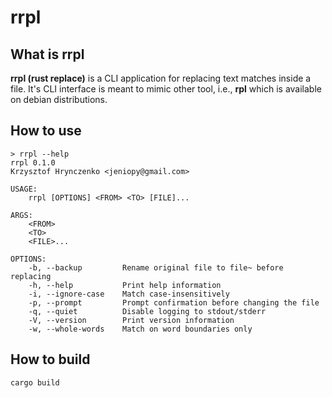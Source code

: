 # rrpl

## What is **rrpl**

**rrpl (rust replace)** is a CLI application for replacing text matches inside a file. It's CLI interface is meant to mimic other tool, i.e., **rpl** which is available on debian distributions.


## How to use

```text
> rrpl --help
rrpl 0.1.0
Krzysztof Hrynczenko <jeniopy@gmail.com>

USAGE:
    rrpl [OPTIONS] <FROM> <TO> [FILE]...

ARGS:
    <FROM>
    <TO>
    <FILE>...

OPTIONS:
    -b, --backup         Rename original file to file~ before replacing
    -h, --help           Print help information
    -i, --ignore-case    Match case-insensitively
    -p, --prompt         Prompt confirmation before changing the file
    -q, --quiet          Disable logging to stdout/stderr
    -V, --version        Print version information
    -w, --whole-words    Match on word boundaries only
```

## How to build
`cargo build`
